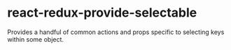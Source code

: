 # react-redux-provide-selectable
Provides a handful of common actions and props specific to selecting keys within some object.
